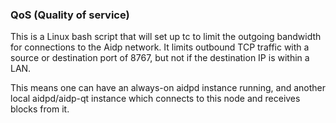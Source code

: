 ### QoS (Quality of service) ###

This is a Linux bash script that will set up tc to limit the outgoing bandwidth for connections to the Aidp network. It limits outbound TCP traffic with a source or destination port of 8767, but not if the destination IP is within a LAN.

This means one can have an always-on aidpd instance running, and another local aidpd/aidp-qt instance which connects to this node and receives blocks from it.
